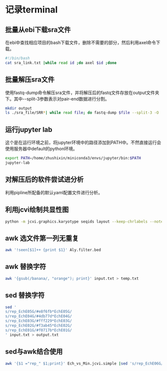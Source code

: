 <!--
 * @Author: albertxin albert_xin@qq.com
 * @Date: 2024-07-21 12:36:50
 * @LastEditors: albertxin albert_xin@qq.com
 * @LastEditTime: 2024-07-26 09:36:23
 * @FilePath: /shixinblog/blog/2024-7-17-记录terminal.md
 * Copyright (c) albertxin by albert_xin@qq.com, All Rights Reserved. 
-->
# 记录terminal

## 批量从ebi下载sra文件

在ebi中查找相应项目的bash下载文件，删除不需要的部分，然后利用axel命令下载。

```bash
#!/bin/bash
cat sra_link.txt |while read id ;do axel $id ;done
```

## 批量解压sra文件

使用fastq-dump命令解压sra文件，并将解压后的fastq文件存放在output文件夹下。其中--split-3参数表示对pair-end数据进行分割。

```bash
mkdir output 
ls ./sra_file/SRR*| while read file; do fastq-dump $file --split-3 -O ./output/;done
```

## 运行jupyter lab

这个是在运行环境之前，将jupyter环境中的路径添加到PATH中。不然直接运行会使用服务器中default的python环境。

```bash
export PATH=/home/zhushixin/miniconda3/envs/jupyter/bin:$PATH
jupyter-lab
```

## 对解压后的软件尝试进分析

利用pipline所配备的默认yaml配置文件进行分析。

## 利用jcvi绘制共显性图

```bash
python -m jcvi.graphics.karyotype seqids layout --keep-chrlabels --notex
```

## awk 选文件第一列无重复

```bash
awk '!seen[$1]++ {print $1}' Aly.filter.bed
```

## awk 替换字符

```bash
awk '{gsub(/banana/, "orange"); print}' input.txt > temp.txt 
```

## sed 替换字符

```bash
sed '
s/rep_EchE05G/#e8f6fb*EchE05G/
s/rep_EchE04G/#4db77d*EchE04G/
s/rep_EchE03G/#fff229*EchE03G/
s/rep_EchE02G/#f3ab45*EchE02G/
s/rep_EchE01G/#f0717b*EchE01G/
' input.txt > output.txt
```

## sed与awk结合使用

```bash
awk '{$1 ="rep_" $1;print}' Ech_vs_Min.jcvi.simple |sed 's/rep_EchE06G/#824b9f*EchE06G/g;s/rep_EchE05G/#009fda*EchE05G/g;s/rep_EchE04G/#4db77d*EchE04G/g;s/rep_EchE03G/#fff229*EchE03G/g;s/rep_EchE02G/#f3ab45*EchE02G/g;s/rep_EchE01G/#f0717b*EchE01G/g' |sed 's/rep_//g' >Ech_vs_Min.jcvi_c.simple
```